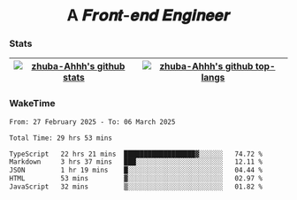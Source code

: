 <h1 align="center">A 𝑭𝒓𝒐𝒏𝒕-𝒆𝒏𝒅 𝑬𝒏𝒈𝒊𝒏𝒆𝒆𝒓</h1>

### Stats

| <a href="https://github.com/zhuba-Ahhh"><img align="center" src="https://github-readme-stats.vercel.app/api?username=zhuba-Ahhh&hide_title=true&hide_border=true&show_icons=trueline_height=21&text_color=000&icon_color=000&bg_color=0,ea6161,ffc64d,fffc4d,52fa5a&theme=graywhite" alt="zhuba-Ahhh's github stats" /> </a> | <a href="https://github.com/zhuba-Ahhh"><img align="center" src="https://github-readme-stats.vercel.app/api/top-langs/?username=zhuba-Ahhh&hide_title=true&hide_border=true&layout=compact&hide_border=true&show_icons=trueline_height=40&text_color=000&icon_color=000&bg_color=0,ea6161,ffc64d,fffc4d,52fa5a&theme=graywhite&langs_count=6" alt="zhuba-Ahhh's github top-langs"/> </a> |
| ------------- | ------------- |

### WakeTime

<!--START_SECTION:waka-->

```txt
From: 27 February 2025 - To: 06 March 2025

Total Time: 29 hrs 53 mins

TypeScript   22 hrs 21 mins  ██████████████████▓░░░░░░   74.72 %
Markdown     3 hrs 37 mins   ███░░░░░░░░░░░░░░░░░░░░░░   12.11 %
JSON         1 hr 19 mins    █░░░░░░░░░░░░░░░░░░░░░░░░   04.44 %
HTML         53 mins         ▓░░░░░░░░░░░░░░░░░░░░░░░░   02.97 %
JavaScript   32 mins         ▒░░░░░░░░░░░░░░░░░░░░░░░░   01.82 %
```

<!--END_SECTION:waka-->
